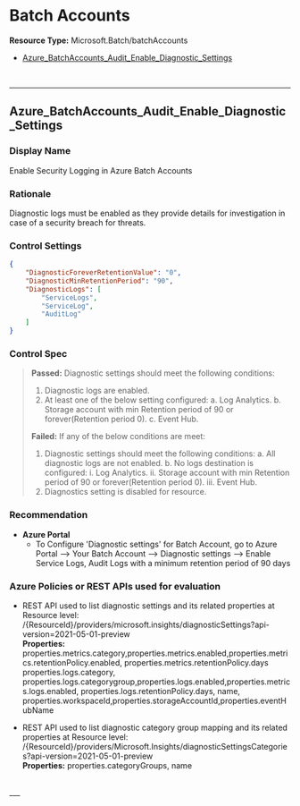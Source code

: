 # Batch Accounts

**Resource Type:** Microsoft.Batch/batchAccounts


<!-- TOC -->

- [Azure_BatchAccounts_Audit_Enable_Diagnostic_Settings](#azure_batchaccounts_audit_enable_diagnostic_settings)

<!-- /TOC -->
<br/>

___ 

## Azure_BatchAccounts_Audit_Enable_Diagnostic_Settings
 

### Display Name 
Enable Security Logging in Azure Batch Accounts

### Rationale 
Diagnostic logs must be enabled as they provide details for investigation in case of a security breach for threats.

### Control Settings 
```json 
{
    "DiagnosticForeverRetentionValue": "0",
    "DiagnosticMinRetentionPeriod": "90",
    "DiagnosticLogs": [
        "ServiceLogs",
        "ServiceLog",
        "AuditLog"
    ]
}
 ```  

### Control Spec 

> **Passed:** 
> Diagnostic settings should meet the following conditions:
>   1. Diagnostic logs are enabled.
>   2. At least one of the below setting configured:
>       a. Log Analytics.
>       b. Storage account with min Retention period of 90 or forever(Retention period 0).
>       c. Event Hub.
> 
> **Failed:** 
> If any of the below conditions are meet:
>   1. Diagnostic settings should meet the following conditions:
>       a. All diagnostic logs are not enabled.
>       b. No logs destination is configured:
>          i. Log Analytics.
>          ii. Storage account with min Retention period of 90 or forever(Retention period 0).
>          iii. Event Hub.
>   2. Diagnostics setting is disabled for resource.

 
### Recommendation 

- **Azure Portal** 
    - To Configure 'Diagnostic settings' for Batch Account, go to Azure Portal --> Your Batch Account --> Diagnostic settings --> Enable Service Logs, Audit Logs with a minimum retention period of 90 days
      

### Azure Policies or REST APIs used for evaluation 

- REST API used to list diagnostic settings and its related properties at Resource level: 
/{ResourceId}/providers/microsoft.insights/diagnosticSettings?api-version=2021-05-01-preview<br />
**Properties:**
properties.metrics.category,properties.metrics.enabled,properties.metrics.retentionPolicy.enabled, properties.metrics.retentionPolicy.days
properties.logs.category, properties.logs.categorygroup,properties.logs.enabled,properties.metrics.logs.enabled, properties.logs.retentionPolicy.days, name, properties.workspaceId,properties.storageAccountId,properties.eventHubName

- REST API used to list diagnostic category group mapping and its related properties at Resource level:
/{ResourceId}/providers/Microsoft.Insights/diagnosticSettingsCategories?api-version=2021-05-01-preview <br />
**Properties:**
properties.categoryGroups, name
<br />
___ 



